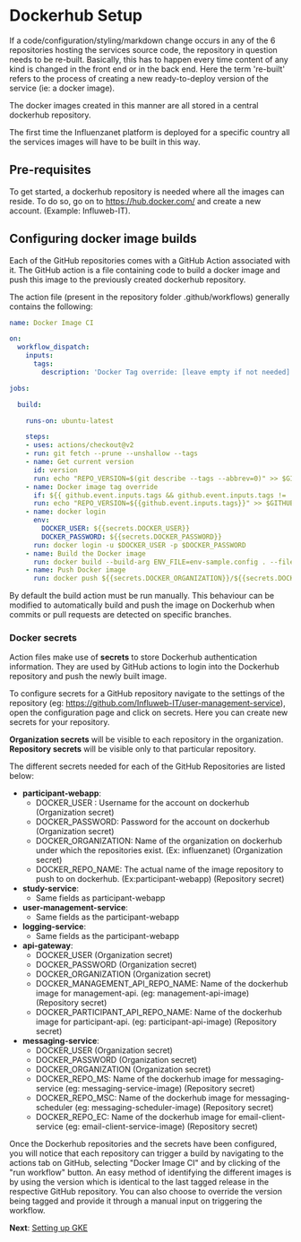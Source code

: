 # Dockerhub Setup

If a code/configuration/styling/markdown change occurs in any of the 6 repositories hosting the services source code, the repository in question needs to be re-built. Basically, this has to happen every time content of any kind is changed in the front end or in the back end. Here the term 're-built' refers to the process of creating a new ready-to-deploy version of the service (ie: a docker image).

The docker images created in this manner are all stored in a central dockerhub repository.

The first time the Influenzanet platform is deployed for a specific country all the services images will have to be built in this way. 

## Pre-requisites

To get started, a dockerhub repository is needed where all the images can reside. To do so, go on to https://hub.docker.com/ and create a new account. (Example: Influweb-IT).

## Configuring docker image builds

Each of the GitHub repositories comes with a GitHub Action associated with it. The GitHub action is a file containing code to build a docker image and push this image to the previously created dockerhub repository.

The action file (present in the repository folder .github/workflows) generally contains the following:

```yaml
name: Docker Image CI

on:
  workflow_dispatch:
    inputs:
      tags:
        description: 'Docker Tag override: [leave empty if not needed]'

jobs:

  build:

    runs-on: ubuntu-latest

    steps:
    - uses: actions/checkout@v2
    - run: git fetch --prune --unshallow --tags
    - name: Get current version
      id: version
      run: echo "REPO_VERSION=$(git describe --tags --abbrev=0)" >> $GITHUB_ENV
    - name: Docker image tag override
      if: ${{ github.event.inputs.tags && github.event.inputs.tags != '' }}
      run: echo "REPO_VERSION=${{github.event.inputs.tags}}" >> $GITHUB_ENV
    - name: docker login
      env:
        DOCKER_USER: ${{secrets.DOCKER_USER}}
        DOCKER_PASSWORD: ${{secrets.DOCKER_PASSWORD}}
      run: docker login -u $DOCKER_USER -p $DOCKER_PASSWORD
    - name: Build the Docker image
      run: docker build --build-arg ENV_FILE=env-sample.config . --file Dockerfile --tag ${{secrets.DOCKER_ORGANIZATION}}/${{secrets.DOCKER_REPO_NAME}}:$REPO_VERSION
    - name: Push Docker image
      run: docker push ${{secrets.DOCKER_ORGANIZATION}}/${{secrets.DOCKER_REPO_NAME}}:$REPO_VERSION
```

By default the build action must be run manually. This behaviour can be modified to automatically build and push the image on Dockerhub when commits or pull requests are detected on specific branches. 

### Docker secrets

Action files make use of **secrets** to store Dockerhub authentication information. They are used by GitHub actions to login into the Dockerhub repository and push the newly built image.

To configure secrets for a GitHub repository navigate to the settings of the repository  (eg: https://github.com/Influweb-IT/user-management-service), open the configuration page and click on secrets. Here you can create new secrets for your repository.

**Organization secrets** will be visible to each repository in the organization. **Repository secrets** will be visible only to that particular repository.

The different secrets needed for each of the GitHub Repositories are listed below:

 - **participant-webapp**:
	 - DOCKER_USER : Username for the account on dockerhub (Organization secret)
	 - DOCKER_PASSWORD: Password for the account on dockerhub (Organization secret)
	 - DOCKER_ORGANIZATION: Name of the organization on dockerhub under which the repositories exist. (Ex: influenzanet) (Organization secret)
	 - DOCKER_REPO_NAME: The actual name of the image repository to push to on dockerhub. (Ex:participant-webapp) (Repository secret)
 - **study-service**:
	 - Same fields as participant-webapp
 - **user-management-service**:
	 - Same fields as the participant-webapp
 - **logging-service**:
	 - Same fields as the participant-webapp
 -  **api-gateway**:
	 - DOCKER_USER (Organization secret)
	 - DOCKER_PASSWORD (Organization secret)
	 - DOCKER_ORGANIZATION (Organization secret)
	 - DOCKER_MANAGEMENT_API_REPO_NAME: Name of the dockerhub image for management-api. (eg: management-api-image) (Repository secret)
	 - DOCKER_PARTICIPANT_API_REPO_NAME: Name of the dockerhub image for participant-api. (eg: participant-api-image) (Repository secret)
 - **messaging-service**:
	 - DOCKER_USER (Organization secret)
	 - DOCKER_PASSWORD (Organization secret)
	 - DOCKER_ORGANIZATION (Organization secret)
	 - DOCKER_REPO_MS: Name of the dockerhub image for messaging-service (eg: messaging-service-image) (Repository secret)
	 - DOCKER_REPO_MSC: Name of the dockerhub image for messaging-scheduler (eg: messaging-scheduler-image) (Repository secret)
	 - DOCKER_REPO_EC: Name of the dockerhub image for email-client-service (eg: email-client-service-image) (Repository secret)

Once the Dockerhub repositories and the secrets have been configured, you will notice that each repository can trigger a build by navigating to the actions tab on GitHub, selecting "Docker Image CI" and by clicking of the "run workflow" button. An easy method of identifying the different images is by using the version which is identical to the last tagged release in the respective GitHub repository. You can also choose to override the version being tagged and provide it through a manual input on triggering the workflow.

**Next**: [Setting up GKE](../installation/3-install-influenzanet-gke.md)
